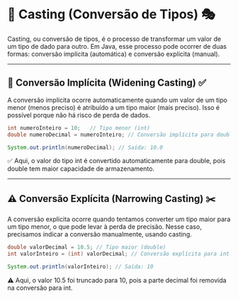 # 🎯 Casting (Conversão de Tipos) 🎭

Casting, ou conversão de tipos, é o processo de transformar um 
valor de um tipo de dado para outro. Em Java, esse processo pode ocorrer de
duas formas: conversão implícita (automática) e conversão explícita (manual).

---

## 🔄 Conversão Implícita (Widening Casting) ✅
A conversão implícita ocorre automaticamente quando um valor de um tipo menor (menos preciso) é atribuído a um tipo maior (mais preciso). Isso é possível porque não há risco de perda de dados.

```java
int numeroInteiro = 10;   // Tipo menor (int)
double numeroDecimal = numeroInteiro; // Conversão implícita para double

System.out.println(numeroDecimal); // Saída: 10.0
```
✅ Aqui, o valor do tipo int é convertido automaticamente para double, pois double tem maior capacidade de armazenamento.

---

## ⚠️ Conversão Explícita (Narrowing Casting) ✂️
A conversão explícita ocorre quando tentamos converter um tipo maior 
para um tipo menor, o que pode levar à perda de precisão. Nesse caso, 
precisamos indicar a conversão manualmente, usando casting.

```java
double valorDecimal = 10.5; // Tipo maior (double)
int valorInteiro = (int) valorDecimal; // Conversão explícita para int

System.out.println(valorInteiro); // Saída: 10
```
⚠️ Aqui, o valor 10.5 foi truncado para 10, pois a parte decimal foi removida na conversão para int.
